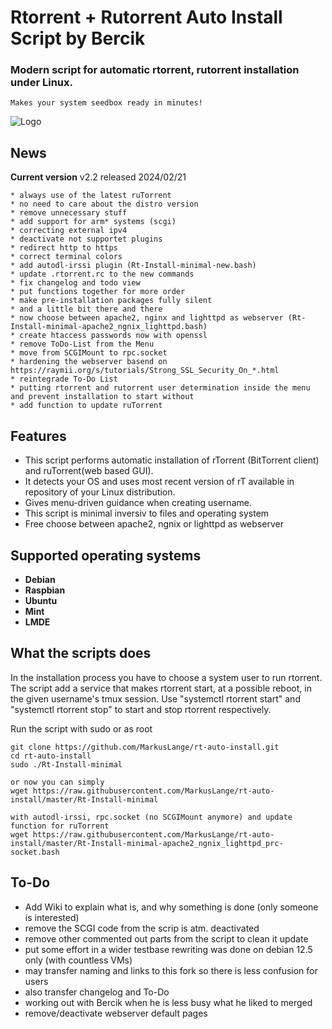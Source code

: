 
# Rtorrent + Rutorrent Auto Install Script by Bercik
### Modern script for automatic rtorrent, rutorrent installation under Linux.
	Makes your system seedbox ready in minutes!

![Logo](https://i.imgur.com/KtvJriL.jpg)

## News

**Current version** v2.2 released 2024/02/21

    * always use of the latest ruTorrent
    * no need to care about the distro version
    * remove unnecessary stuff
    * add support for arm* systems (scgi)
    * correcting external ipv4
    * deactivate not supportet plugins
    * redirect http to https
    * correct terminal colors
    * add autodl-irssi plugin (Rt-Install-minimal-new.bash)
    * update .rtorrent.rc to the new commands
    * fix changelog and todo view
    * put functions together for more order
    * make pre-installation packages fully silent
    * and a little bit there and there
    * now choose between apache2, nginx and lighttpd as webserver (Rt-Install-minimal-apache2_ngnix_lighttpd.bash)
    * create htaccess passwords now with openssl
    * remove ToDo-List from the Menu
    * move from SCGIMount to rpc.socket
    * hardening the webserver basend on https://raymii.org/s/tutorials/Strong_SSL_Security_On_*.html
    * reintegrade To-Do List
    * putting rtorrent and rutorrent user determination inside the menu and prevent installation to start without
    * add function to update ruTorrent

## Features ##

* This script performs automatic installation of rTorrent (BitTorrent client) and ruTorrent(web based GUI).
* It detects your OS and uses most recent version of rT available in repository of your Linux distribution.
* Gives menu-driven guidance when creating username.
* This script is minimal inversiv to files and operating system
* Free choose between apache2, ngnix or lighttpd as webserver

## Supported operating systems ##

* **Debian**
* **Raspbian**
* **Ubuntu**
* **Mint**
* **LMDE**

## What the scripts does ##
In the installation process you have to choose a system user to run rtorrent. The script add a service that
makes rtorrent start, at a possible reboot, in the given username's tmux session. Use "systemctl rtorrent start"
and "systemctl rtorrent stop" to start and stop rtorrent respectively.

Run the script with sudo or as root
	
	git clone https://github.com/MarkusLange/rt-auto-install.git
	cd rt-auto-install
	sudo ./Rt-Install-minimal
	
	or now you can simply
	wget https://raw.githubusercontent.com/MarkusLange/rt-auto-install/master/Rt-Install-minimal
 	
 	with autodl-irssi, rpc.socket (no SCGIMount anymore) and update function for ruTorrent
	wget https://raw.githubusercontent.com/MarkusLange/rt-auto-install/master/Rt-Install-minimal-apache2_ngnix_lighttpd_prc-socket.bash

## To-Do ##
* Add Wiki to explain what is, and why something is done (only someone is interested)
* remove the SCGI code from the scrip is atm. deactivated
* remove other commented out parts from the script to clean it update
* put some effort in a wider testbase rewriting was done on debian 12.5 only (with countless VMs)
* may transfer naming and links to this fork so there is less confusion for users
* also transfer changelog and To-Do
* working out with Bercik when he is less busy what he liked to merged
* remove/deactivate webserver default pages
